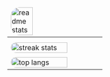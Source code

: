 <div align="center">
  <!-- GitHub Stats Table -->
  <table>
    <thead>
      <tr>
        <td>
          <img src="https://github-readme-stats-salesp07.vercel.app/api?username=OuOSama&count_private=true&show_icons=true&theme=react&rank_icon=github&border_radius=20" alt="readme stats" style="width: 50%; border-radius: 20px;" />
        </td>
      </tr>
    </thead>
    <tbody>
      <tr>
        <td>
          <img src="https://github-readme-streak-stats-salesp07.vercel.app/?user=OuOSama&count_private=true&theme=react&border_radius=20" alt="streak stats" style="width: 80%; border-radius: 20px; margin-top: 10px;" />
          <img src="https://github-readme-stats-salesp07.vercel.app/api/top-langs/?username=OuOSama&hide=HTML&langs_count=8&layout=compact&theme=react&border_radius=20&size_weight=0.5&count_weight=0.5&exclude_repo=github-readme-stats" alt="top langs" style="width: 80%; border-radius: 20px; margin-top: 10px;" />
        </td>
      </tr>
    </tbody>
  </table>
</div>
